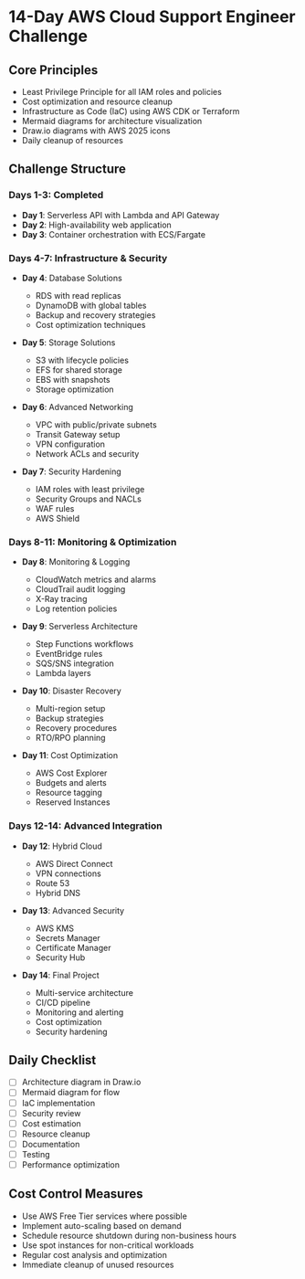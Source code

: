 # 14-Day AWS Cloud Support Engineer Challenge

## Core Principles
- Least Privilege Principle for all IAM roles and policies
- Cost optimization and resource cleanup
- Infrastructure as Code (IaC) using AWS CDK or Terraform
- Mermaid diagrams for architecture visualization
- Draw.io diagrams with AWS 2025 icons
- Daily cleanup of resources

## Challenge Structure

### Days 1-3: Completed
- **Day 1**: Serverless API with Lambda and API Gateway
- **Day 2**: High-availability web application
- **Day 3**: Container orchestration with ECS/Fargate

### Days 4-7: Infrastructure & Security
- **Day 4**: Database Solutions
  - RDS with read replicas
  - DynamoDB with global tables
  - Backup and recovery strategies
  - Cost optimization techniques

- **Day 5**: Storage Solutions
  - S3 with lifecycle policies
  - EFS for shared storage
  - EBS with snapshots
  - Storage optimization

- **Day 6**: Advanced Networking
  - VPC with public/private subnets
  - Transit Gateway setup
  - VPN configuration
  - Network ACLs and security

- **Day 7**: Security Hardening
  - IAM roles with least privilege
  - Security Groups and NACLs
  - WAF rules
  - AWS Shield

### Days 8-11: Monitoring & Optimization
- **Day 8**: Monitoring & Logging
  - CloudWatch metrics and alarms
  - CloudTrail audit logging
  - X-Ray tracing
  - Log retention policies

- **Day 9**: Serverless Architecture
  - Step Functions workflows
  - EventBridge rules
  - SQS/SNS integration
  - Lambda layers

- **Day 10**: Disaster Recovery
  - Multi-region setup
  - Backup strategies
  - Recovery procedures
  - RTO/RPO planning

- **Day 11**: Cost Optimization
  - AWS Cost Explorer
  - Budgets and alerts
  - Resource tagging
  - Reserved Instances

### Days 12-14: Advanced Integration
- **Day 12**: Hybrid Cloud
  - AWS Direct Connect
  - VPN connections
  - Route 53
  - Hybrid DNS

- **Day 13**: Advanced Security
  - AWS KMS
  - Secrets Manager
  - Certificate Manager
  - Security Hub

- **Day 14**: Final Project
  - Multi-service architecture
  - CI/CD pipeline
  - Monitoring and alerting
  - Cost optimization
  - Security hardening

## Daily Checklist
- [ ] Architecture diagram in Draw.io
- [ ] Mermaid diagram for flow
- [ ] IaC implementation
- [ ] Security review
- [ ] Cost estimation
- [ ] Resource cleanup
- [ ] Documentation
- [ ] Testing
- [ ] Performance optimization

## Cost Control Measures
- Use AWS Free Tier services where possible
- Implement auto-scaling based on demand
- Schedule resource shutdown during non-business hours
- Use spot instances for non-critical workloads
- Regular cost analysis and optimization
- Immediate cleanup of unused resources

